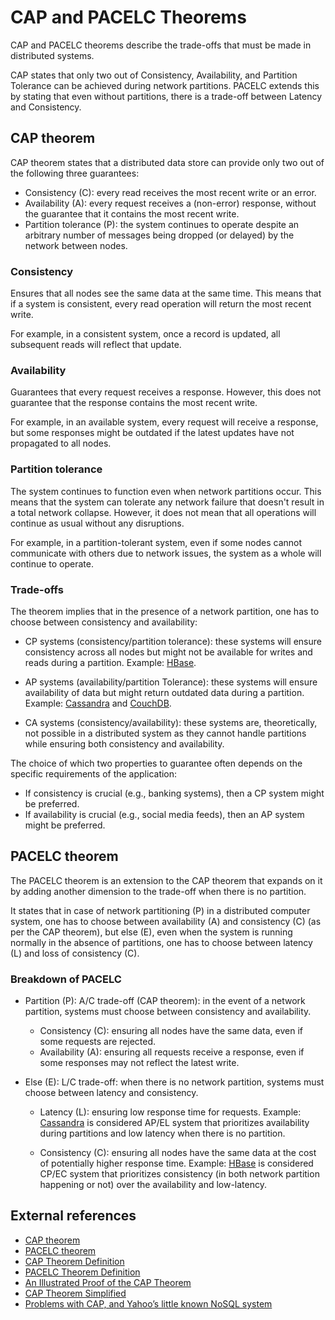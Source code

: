 # CAP and PACELC Theorems

CAP and PACELC theorems describe the trade-offs that must be made in distributed systems.

CAP states that only two out of Consistency, Availability, and Partition Tolerance can be achieved during network partitions. PACELC extends this by stating that even without partitions, there is a trade-off between Latency and Consistency.

## CAP theorem

CAP theorem states that a distributed data store can provide only two out of the following three guarantees:

- Consistency (C): every read receives the most recent write or an error.
- Availability (A): every request receives a (non-error) response, without the guarantee that it contains the most recent write.
- Partition tolerance (P): the system continues to operate despite an arbitrary number of messages being dropped (or delayed) by the network between nodes.

### Consistency

Ensures that all nodes see the same data at the same time. This means that if a system is consistent, every read operation will return the most recent write.

For example, in a consistent system, once a record is updated, all subsequent reads will reflect that update.

### Availability

Guarantees that every request receives a response. However, this does not guarantee that the response contains the most recent write.

For example, in an available system, every request will receive a response, but some responses might be outdated if the latest updates have not propagated to all nodes.

### Partition tolerance

The system continues to function even when network partitions occur. This means that the system can tolerate any network failure that doesn't result in a total network collapse. However, it does not mean that all operations will continue as usual without any disruptions.

For example, in a partition-tolerant system, even if some nodes cannot communicate with others due to network issues, the system as a whole will continue to operate.

### Trade-offs

The theorem implies that in the presence of a network partition, one has to choose between consistency and availability:

- CP systems (consistency/partition tolerance): these systems will ensure consistency across all nodes but might not be available for writes and reads during a partition.
  Example: [HBase](https://hbase.apache.org/).

- AP systems (availability/partition Tolerance): these systems will ensure availability of data but might return outdated data during a partition.
  Example: [Cassandra](https://cassandra.apache.org/_/index.html) and [CouchDB](https://couchdb.apache.org/).

- CA systems (consistency/availability): these systems are, theoretically, not possible in a distributed system as they cannot handle partitions while ensuring both consistency and availability.

The choice of which two properties to guarantee often depends on the specific requirements of the application:

- If consistency is crucial (e.g., banking systems), then a CP system might be preferred.
- If availability is crucial (e.g., social media feeds), then an AP system might be preferred.

## PACELC theorem

The PACELC theorem is an extension to the CAP theorem that expands on it by adding another dimension to the trade-off when there is no partition.

It states that in case of network partitioning (P) in a distributed computer system, one has to choose between availability (A) and consistency (C) (as per the CAP theorem), but else (E), even when the system is running normally in the absence of partitions, one has to choose between latency (L) and loss of consistency (C).

### Breakdown of PACELC

- Partition (P):
A/C trade-off (CAP theorem): in the event of a network partition, systems must choose between consistency and availability.

  - Consistency (C): ensuring all nodes have the same data, even if some requests are rejected.
  - Availability (A): ensuring all requests receive a response, even if some responses may not reflect the latest write.

- Else (E):
L/C trade-off: when there is no network partition, systems must choose between latency and consistency.

  - Latency (L): ensuring low response time for requests.
  Example: [Cassandra]((https://cassandra.apache.org/_/index.html)) is considered AP/EL system that prioritizes availability during partitions and low latency when there is no partition.

  - Consistency (C): ensuring all nodes have the same data at the cost of potentially higher response time.
  Example: [HBase](https://hbase.apache.org/) is considered CP/EC system that prioritizes consistency (in both network partition happening or not) over the availability and low-latency.

## External references

- [CAP theorem](https://en.wikipedia.org/wiki/CAP_theorem)
- [PACELC theorem](https://en.wikipedia.org/wiki/PACELC_theorem)
- [CAP Theorem Definition](https://www.scylladb.com/glossary/cap-theorem/)
- [PACELC Theorem Definition](https://www.scylladb.com/glossary/pacelc-theorem/)
- [An Illustrated Proof of the CAP Theorem](https://mwhittaker.github.io/blog/an_illustrated_proof_of_the_cap_theorem/)
- [CAP Theorem Simplified](https://www.youtube.com/watch?v=BHqjEjzAicA&ab_channel=ByteByteGo)
- [Problems with CAP, and Yahoo’s little known NoSQL system](https://dbmsmusings.blogspot.com/2010/04/problems-with-cap-and-yahoos-little.html)
